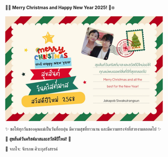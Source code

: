 🎄✨ **Merry Christmas and Happy New Year 2025!** 🎁❄️  

![Christmas Decorations](./images/newyears.png) 

✨ ขอให้ทุกวันของคุณแม่เป็นวันที่อบอุ่น มีความสุขที่ยาวนาน และมีความทรงจำที่สวยงามตลอดไป ✨  

🌟 **สุขสันต์วันคริสต์มาสและสวัสดีปีใหม่!** 🌟  

🎉 จากใจ: จักรภพ ศิวะกุลรังสรรค์  
